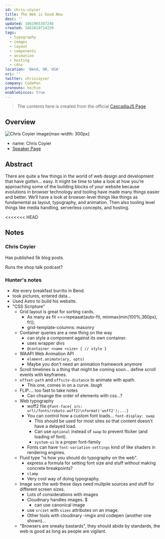 ```yaml
---
id: chris-coyier
title: The Web is Good Now
desc: ''
updated: 1661965387246
created: 1661819714159
tags:
  - typography
  - images
  - layout
  - components
  - animation
  - hosting
  - cdns
location: 'Bend, OR, USA'
uri: ''
twitter: chriscoyier
company: CodePen
pronouns: he/him
enableGiscus: true
---
```

> The contents here is created from the official [CascadiaJS Page](https://2022.cascadiajs.com/speakers/chris-coyier)

## Overview

![Chris Coyier image](https://create-4jr.begin.app/_static/2022/chris-coyier.jpg){max-width: 300px}
- name: Chris Coyier
- [Speaker Page](https://2022.cascadiajs.com/speakers/chris-coyier)

## Abstract

There are quite a few things in the world of web design and development that have gotten… easy. It might be time to take a look at how you’re approaching some of the building blocks of your website because evolutions in browser technology and tooling have made many things easier and better. We’ll have a look at browser-level things like things as fundamental as layout, typography, and animation. Then also tooling level things like media handling, serverless concepts, and hosting.

<<<<<<< HEAD
## Notes

### Chris Coyier

Has published 5k blog posts.

Runs the shop talk podcast?

### Hunter's notes

- Ate every breakfast burrito in Bend.
- took pictures, entered data...
- Used Astro to build his website.
- "CSS Scripture"
	- Grid layout is great for sorting cards.
		- As many as fit ===repeaaat(auto-fit, minmax(min(100%,360px), fr));
		- grid-template-columns: masonry
	- Container queries are a new thing on the way
		- can style a component against its own container.
		- uses wrapper divs
		- `@container <name <size> { // style }`
	- WAAPI Web Animation API
		- `element.animate(ary, opts)`
		- Maybe you don't need an animation framework anymore
	- Scroll timelines is a thing that might be coming soon... define scroll events with keyframes.
	- `offset-path` and `offsite-distance` to animate with apath.
		- This one, comes in on a curve.  *laugh*
	- FLIP.... too fast to take notes
		- Can chsange the order of elements with css...?
	- Web typography
		- woff2 file `@font-face{ src: url(/fonts/roboto.woff2)\nformat('woff2');...}`
		- You can control how a custom font loads...  `font-display: swap`
			- This should be used for most sites so that content doesn't have a delayed load.
			- Can use `optional` instead of `swap` to prevent flicker (and loading of font).
			- `system-ui` is a proper font-family
		- Fonts can have `font-variation-settings` kind of like shaders in rendering engines.
	- Fluid type "is how you should do typography on the web".
		- express a formula for setting font size and stuff without making concrete breakpoints?
		- `clamp`
		- Very cool way of doing typography.
	- Image son the web these days need multpile sources and stuff for different screen sizes.
		- Lots of considerations with images
		- Cloudinary handles images.  $
			- can use canonical image
		- use `srcset` with `sizes` attributes on an image.
		- Other tools with cloudinary
			-imgix and codepen (another one shown)...
	- "Browsers are sneaky bastards", they should abide by standards, the web is good as long as people are vigilant.





<!-- KEEP this at the bottom to enable discussions for this page -->

<script src="https://giscus.app/client.js"
	data-repo="dendronhq/cascadia-js-2022"
	data-repo-id="R_kgDOH5vYkQ"
	data-category="Announcements"
	data-category-id="DIC_kwDOH5vYkc4CRHwm"
	data-mapping="pathname"
	data-strict="0"
	data-reactions-enabled="1"
	data-emit-metadata="0"
	data-input-position="top"
	data-theme="preferred_color_scheme"
	data-lang="en"
	data-loading="lazy"
	crossorigin="anonymous"
	async>
</script>
	